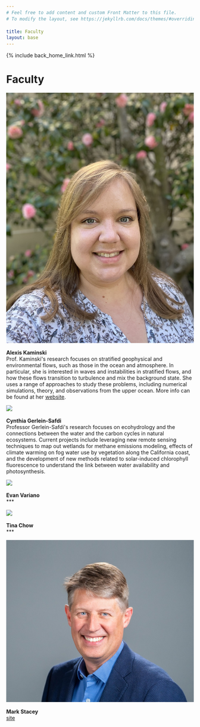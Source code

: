 ```yaml
---
# Feel free to add content and custom Front Matter to this file.
# To modify the layout, see https://jekyllrb.com/docs/themes/#overriding-theme-defaults

title: Faculty
layout: base
---
```


{% include back_home_link.html %}

<div class="block">
	<h1>Faculty</h1>
</div>

<div class="miniblock">
	<img class="headshot" src="images/alexis.jpg"><br />
	<p><strong>Alexis Kaminski</strong><br />
	Prof. Kaminski's research focuses on stratified geophysical and environmental flows, such as those in the ocean and atmosphere. In particular, she is interested in waves and instabilities in stratified flows, and how these flows transition to turbulence and mix the background state. She uses a range of approaches to study these problems, including numerical simulations, theory, and observations from the upper ocean. More info can be found at her <a href="https://akkaminski.github.io">website</a>. 
	</p>
</div>

<div class="miniblock">
	<img class="headshot" src="images/cynthia.jpg"><br />
	<p><strong>Cynthia Gerlein-Safdi</strong><br />
	Professor Gerlein-Safdi's research focuses on ecohydrology and the connections between the water and the carbon cycles in natural ecosystems. Current projects include leveraging new remote sensing techniques to map out wetlands for methane emissions modeling, effects of climate warming on fog water use by vegetation along the California coast, and the development of new methods related to solar-induced chlorophyll fluorescence to understand the link between water availability and photosynthesis.
	</p>
</div>

<div class="miniblock">
	<img class="headshot" src="images/evan.jpg"><br />
	<p><strong>Evan Variano</strong><br />
	***
	</p>
</div>


<div class="miniblock">
	<img class="headshot" src="images/tina.jpg"><br />
	<p><strong>Tina Chow</strong><br />
	***
	</p>
</div>

<div class="miniblock">
	<img class="headshot" src="images/mark.jpg"><br />
	<p><strong>Mark Stacey</strong><br />
	<a href="https://ce.berkeley.edu/people/faculty/stacey">site</a>
	</p>
</div>


<div class="block">
&nbsp;
</div> 